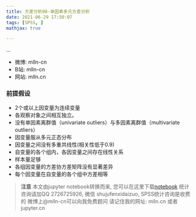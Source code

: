 ```yaml
---
title: 方差分析08-单因素多元方差分析
date: 2021-06-29 17:50:07
tags: [SPSS, ]
mathjax: true

---
```


...

<!-- more -->


- 微博: mlln-cn
- B站: mlln-cn
- 网站: mlln.cn

### 前提假设

- 2个或以上因变量为连续变量
- 各观察对象之间相互独立。
- 没有单因素离群值（univariate outliers）与多因素离群值（multivariate outliers）
- 因变量服从多元正态分布
- 因变量之间没有多重共线性(相关性低于0.9)
- 自变量的各个组内，各因变量之间存在线性关系
- 样本量足够
- 各组因变量的方差协方差矩阵没有显著差异
- 每个因变量在自变量的各个组中方差相等


> **注意**
> 本文由jupyter notebook转换而来, 您可以在这里下载[notebook](方差分析08-单因素多元方差分析.ipynb)
> 统计咨询请加QQ 2726725926, 微信 shujufenxidaizuo,  SPSS统计咨询是收费的
> 微博上@mlln-cn可以向我免费题问
> 请记住我的网址: mlln.cn 或者 jupyter.cn
